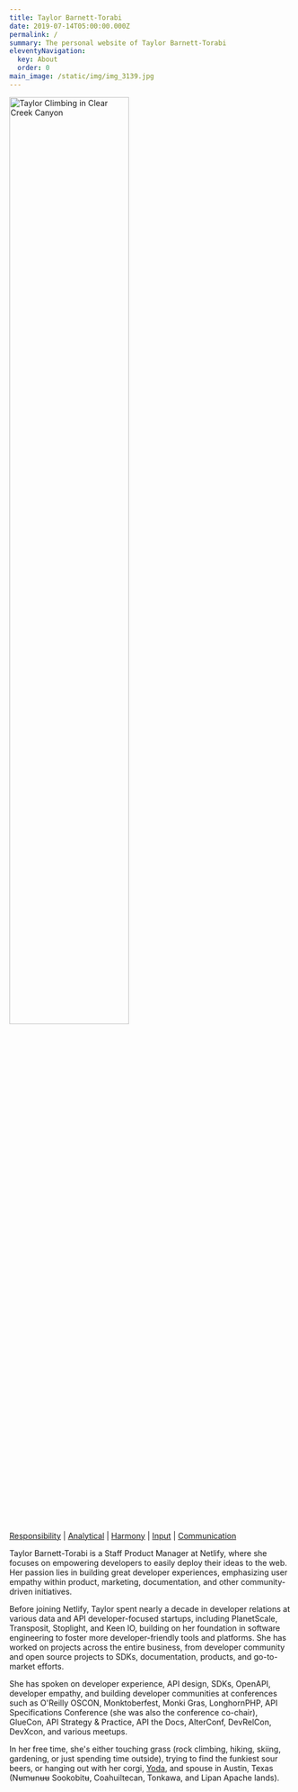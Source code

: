 ```yaml
---
title: Taylor Barnett-Torabi
date: 2019-07-14T05:00:00.000Z
permalink: /
summary: The personal website of Taylor Barnett-Torabi
eleventyNavigation:
  key: About
  order: 0
main_image: /static/img/img_3139.jpg
---
```


<img src="/static/img/img_3139.jpg" alt="Taylor Climbing in Clear Creek Canyon" style="width: 65%;"/>

[Responsibility](http://news.gallup.com/businessjournal/706/responsibility.aspx) | [Analytical](http://news.gallup.com/businessjournal/631/analytical.aspx) | [Harmony](http://news.gallup.com/businessjournal/676/harmony.aspx) | [Input](http://news.gallup.com/businessjournal/688/input.aspx) | [Communication](http://news.gallup.com/businessjournal/643/communication.aspx)

Taylor Barnett-Torabi is a Staff Product Manager at Netlify, where she focuses on empowering developers to easily deploy their ideas to the web. Her passion lies in building great developer experiences, emphasizing user empathy within product, marketing, documentation, and other community-driven initiatives. 

Before joining Netlify, Taylor spent nearly a decade in developer relations at various data and API developer-focused startups, including PlanetScale, Transposit, Stoplight, and Keen IO, building on her foundation in software engineering to foster more developer-friendly tools and platforms. She has worked on projects across the entire business, from developer community and open source projects to SDKs, documentation, products, and go-to-market efforts. 

She has spoken on developer experience, API design, SDKs, OpenAPI, developer empathy, and building developer communities at conferences such as O'Reilly OSCON, Monktoberfest, Monki Gras, LonghornPHP, API Specifications Conference (she was also the conference co-chair), GlueCon, API Strategy & Practice, API the Docs, AlterConf, DevRelCon, DevXcon, and various meetups.

In her free time, she's either touching grass (rock climbing, hiking, skiing, gardening, or just spending time outside), trying to find the funkiest sour beers, or hanging out with her corgi, [Yoda](https://instagram.com/yoda_atx), and spouse in Austin, Texas (Nʉmʉnʉʉ Sookobitʉ, Coahuiltecan, Tonkawa, and Lipan Apache lands).
